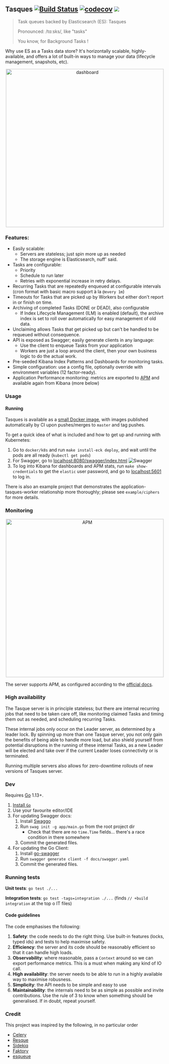 ## Tasques [![Build Status](https://travis-ci.org/lloydmeta/tasques.svg?branch=master)](https://travis-ci.org/lloydmeta/tasques) [![codecov](https://codecov.io/gh/lloydmeta/tasques/branch/master/graph/badge.svg)](https://codecov.io/gh/lloydmeta/tasques) [![](https://images.microbadger.com/badges/commit/lloydmeta/tasques.svg)](https://microbadger.com/images/lloydmeta/tasques "tasques docker image details")

> Task queues backed by Elasticsearch (ES): Tasques 
>
> Pronounced: /tɑːsks/, like "tasks"
> 
> You know, for Background Tasks !

Why use ES as a Tasks data store? It's horizontally scalable, highly-available, and offers a lot of built-in ways to manage your data
(lifecycle management, snapshots, etc).

<p align="center">
  <img src="dashboard.png" width="500"  alt="dashboard"/>
</p>

### Features:

- Easily scalable:
  - Servers are stateless; just spin more up as needed
  - The storage engine is Elasticsearch, nuff' said.
- Tasks are configurable:
  - Priority
  - Schedule to run later
  - Retries with exponential increase in retry delays.
- Recurring Tasks that are repeatedly enqueued at configurable intervals (cron format with basic macro support à la 
  `@every 1m`)
- Timeouts for Tasks that are picked up by Workers but either don't report in or finish on time.
- Archiving of completed Tasks (DONE or DEAD), also configurable
  - If Index Lifecycle Management (ILM) is enabled (default), the archive index is set to roll over automatically for 
    easy management of old data. 
- Unclaiming allows Tasks that get picked up but can't be handled to be requeued without consequence.
- API is exposed as Swagger; easily generate clients in any language:
  - Use the client to enqueue Tasks from your application
  - Workers are just a loop around the client, then your own business logic to do the actual work.
- Pre-seeded Kibana Index Patterns and Dashboards for monitoring tasks.
- Simple configuration: use a config file, optionally override with environment variables (12 factor-ready).
- Application Performance monitoring: metrics are exported to [APM](https://www.elastic.co/apm) and available again from
  Kibana (more below)

### Usage

#### Running

Tasques is available as a [small Docker image](https://hub.docker.com/repository/docker/lloydmeta/tasques), with images
published automatically by CI upon pushes/merges to `master` and tag pushes.

To get a quick idea of what is included and how to get up and running with Kubernetes:

1. Go to `docker/k8s` and run `make install-eck deploy`, and wait until the pods are all ready (`kubectl get pods`)
2. For Swagger, go to [localhost:8080/swagger/index.html](http://localhost:8080/swagger/index.html)
    ![Swagger](swagger.png)
3. To log into Kibana for dashboards and APM stats, run `make show-credentials` to get the `elastic` user password, and
   go to [localhost:5601](http://localhost:5601) to log in.

There is also an example project that demonstrates the application-tasques-worker relationship more thoroughly; please
see `example/ciphers` for more details.

### Monitoring

<p align="center">
  <img src="apm.png" width="500"  alt="APM"/>
</p>

The server supports APM, as configured according to the [official docs](https://www.elastic.co/guide/en/apm/agent/go/current/getting-started.html#configure-setup).

### High availability

The Tasque server is in principle stateless; but there are internal recurring jobs that need to be taken care off, like
monitoring claimed Tasks and timing them out as needed, and scheduling recurring Tasks.

These internal jobs only occur on the Leader server, as determined by a leader lock. By spinning up more than one Tasque server,
you not only gain the benefits of being able to handle more load, but also shield yourself from potential disruptions in the running
of these internal Tasks, as a new Leader will be elected and take over if the current Leader loses connectivity or is terminated.

Running multiple servers also allows for zero-downtime rollouts of new versions of Tasques server.

### Dev

Requires [Go](https://golang.org) 1.13+.

1. [Install `Go`](https://golang.org/doc/install)
2. Use your favourite editor/IDE
3. For updating Swagger docs:
    1. Install [Swaggo](https://github.com/swaggo/swag#getting-started)
    2. Run `swag init -g app/main.go` from the root project dir
        * Check that there are no `time.Time` fields... there's a race condition in there somewhere
    3. Commit the generated files.
4. For updating the Go Client:
    1. Install [go-swagger](https://goswagger.io/generate/client.html)
    2. Run `swagger generate client -f docs/swagger.yaml`
    3. Commit the generated files.
    
### Running tests

**Unit tests**: `go test ./...`

**Integration tests**: `go test -tags=integration ./...` (finds `// +build integration` at the top o IT files)

#### Code guidelines

The code emphasises the following:

1. **Safety**: the code needs to do the right thing. Use built-in features (locks, typed ids) and tests to help maximise safety.
2. **Efficiency**: the server and its code should be reasonably efficient so that it can handle high loads.
3. **Observability**: where reasonable, pass a `Context` around so we can export performance metrics. This is a must when making any kind of IO call.
4. **High availability**: the server needs to be able to run in a highly available way to maximise robusness.
5. **Simplicity**: the API needs to be simple and easy to use
6. **Maintainability**: the internals need to be as simple as possible and invite contributions. Use the rule of 3 to know when something should be generalised. If in doubt, repeat yourself.

### Credit

This project was inspired by the following, in no particular order

* [Celery](http://www.celeryproject.org)
* [Resque](https://github.com/resque/resque)
* [Sidekiq](http://sidekiq.org)
* [Faktory](https://contribsys.com/faktory/)
* [esqueue](https://github.com/elastic/esqueue)
